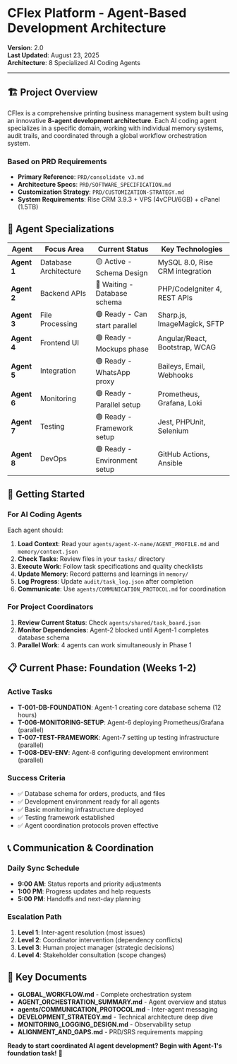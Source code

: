 # CFlex Platform - Agent-Based Development Architecture

**Version**: 2.0  
**Last Updated**: August 23, 2025  
**Architecture**: 8 Specialized AI Coding Agents

---

## 🏗️ Project Overview

CFlex is a comprehensive printing business management system built using an innovative **8-agent development architecture**. Each AI coding agent specializes in a specific domain, working with individual memory systems, audit trails, and coordinated through a global workflow orchestration system.

### Based on PRD Requirements
- **Primary Reference**: `PRD/consolidate v3.md` 
- **Architecture Specs**: `PRD/SOFTWARE_SPECIFICATION.md`
- **Customization Strategy**: `PRD/CUSTOMIZATION-STRATEGY.md`
- **System Requirements**: Rise CRM 3.9.3 + VPS (4vCPU/6GB) + cPanel (1.5TB)

## 🎯 Agent Specializations

| Agent | Focus Area | Current Status | Key Technologies |
|-------|------------|----------------|------------------|
| **Agent 1** | Database Architecture | 🟡 Active - Schema Design | MySQL 8.0, Rise CRM integration |
| **Agent 2** | Backend APIs | 🔴 Waiting - Database schema | PHP/CodeIgniter 4, REST APIs |
| **Agent 3** | File Processing | 🟢 Ready - Can start parallel | Sharp.js, ImageMagick, SFTP |
| **Agent 4** | Frontend UI | 🟢 Ready - Mockups phase | Angular/React, Bootstrap, WCAG |
| **Agent 5** | Integration | 🟢 Ready - WhatsApp proxy | Baileys, Email, Webhooks |
| **Agent 6** | Monitoring | 🟢 Ready - Parallel setup | Prometheus, Grafana, Loki |
| **Agent 7** | Testing | 🟢 Ready - Framework setup | Jest, PHPUnit, Selenium |
| **Agent 8** | DevOps | 🟢 Ready - Environment setup | GitHub Actions, Ansible |

## 🚀 Getting Started

### For AI Coding Agents

Each agent should:

1. **Load Context**: Read your `agents/agent-X-name/AGENT_PROFILE.md` and `memory/context.json`
2. **Check Tasks**: Review files in your `tasks/` directory  
3. **Execute Work**: Follow task specifications and quality checklists
4. **Update Memory**: Record patterns and learnings in `memory/`
5. **Log Progress**: Update `audit/task_log.json` after completion
6. **Communicate**: Use `agents/COMMUNICATION_PROTOCOL.md` for coordination

### For Project Coordinators

1. **Review Current Status**: Check `agents/shared/task_board.json`
2. **Monitor Dependencies**: Agent-2 blocked until Agent-1 completes database schema
3. **Parallel Work**: 4 agents can work simultaneously in Phase 1

## 📋 Current Phase: Foundation (Weeks 1-2)

### Active Tasks
- **T-001-DB-FOUNDATION**: Agent-1 creating core database schema (12 hours)
- **T-006-MONITORING-SETUP**: Agent-6 deploying Prometheus/Grafana (parallel)
- **T-007-TEST-FRAMEWORK**: Agent-7 setting up testing infrastructure (parallel)
- **T-008-DEV-ENV**: Agent-8 configuring development environment (parallel)

### Success Criteria
- ✅ Database schema for orders, products, and files
- ✅ Development environment ready for all agents  
- ✅ Basic monitoring infrastructure deployed
- ✅ Testing framework established
- ✅ Agent coordination protocols proven effective

## 📞 Communication & Coordination

### Daily Sync Schedule
- **9:00 AM**: Status reports and priority adjustments
- **1:00 PM**: Progress updates and help requests  
- **5:00 PM**: Handoffs and next-day planning

### Escalation Path
1. **Level 1**: Inter-agent resolution (most issues)
2. **Level 2**: Coordinator intervention (dependency conflicts)
3. **Level 3**: Human project manager (strategic decisions)
4. **Level 4**: Stakeholder consultation (scope changes)

## 📖 Key Documents

- **GLOBAL_WORKFLOW.md** - Complete orchestration system
- **AGENT_ORCHESTRATION_SUMMARY.md** - Agent overview and status
- **agents/COMMUNICATION_PROTOCOL.md** - Inter-agent messaging
- **DEVELOPMENT_STRATEGY.md** - Technical architecture deep dive
- **MONITORING_LOGGING_DESIGN.md** - Observability setup
- **ALIGNMENT_AND_GAPS.md** - PRD/SRS requirements mapping

**Ready to start coordinated AI agent development? Begin with Agent-1's foundation task!** 🚀
